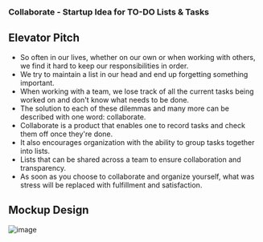 ### Collaborate - Startup Idea for TO-DO Lists & Tasks

## Elevator Pitch
- So often in our lives, whether on our own or when working with others, we find it hard to keep our responsibilities in order.
- We try to maintain a list in our head and end up forgetting something important.
- When working with a team, we lose track of all the current tasks being worked on and don't know what needs to be done.
- The solution to each of these dilemmas and many more can be described with one word: collaborate.
- Collaborate is a product that enables one to record tasks and check them off once they're done.
- It also encourages organization with the ability to group tasks together into lists.
- Lists that can be shared across a team to ensure collaboration and transparency.
- As soon as you choose to collaborate and organize yourself, what was stress will be replaced with fulfillment and satisfaction.

## Mockup Design
![image](https://github.com/jspotten/startup/assets/116193374/5b6b807d-db51-4046-bd1d-4ecc316ddc45)

